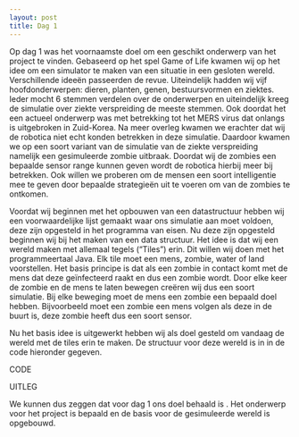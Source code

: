 ```yaml
---
layout: post
title: Dag 1
---
```


Op dag 1 was het voornaamste doel om een geschikt onderwerp van het project te vinden. Gebaseerd op het spel Game of Life kwamen wij op het idee om een simulator te maken van een situatie in een gesloten wereld. Verschillende ideeën passeerden de revue. Uiteindelijk hadden wij vijf hoofdonderwerpen: dieren, planten, genen, bestuursvormen en ziektes. Ieder mocht 6 stemmen verdelen over de onderwerpen en uiteindelijk kreeg de simulatie over ziekte verspreiding de meeste stemmen. Ook doordat het een actueel onderwerp was met betrekking tot het MERS virus dat onlangs is uitgebroken in Zuid-Korea. Na meer overleg kwamen we erachter dat wij de robotica niet echt konden betrekken in deze simulatie. Daardoor kwamen we op een soort variant van de simulatie van de ziekte verspreiding namelijk een gesimuleerde zombie uitbraak. Doordat wij de zombies een bepaalde sensor range kunnen geven wordt de robotica hierbij meer bij betrekken. Ook willen we proberen om de mensen een soort intelligentie mee te geven door bepaalde strategieën uit te voeren om van de zombies te ontkomen.

Voordat wij beginnen met het opbouwen van een datastructuur hebben wij een voorwaardelijke lijst gemaakt waar ons simulatie aan moet voldoen, deze zijn opgesteld in het programma van eisen. Nu deze zijn opgesteld beginnen wij bij het maken van een data structuur. Het idee is dat wij een wereld maken met allemaal tegels (“Tiles”) erin. Dit willen wij doen met het programmeertaal Java. Elk tile moet een mens, zombie, water of land voorstellen. Het basis principe is dat als een zombie in contact komt met de mens dat deze geïnfecteerd raakt en dus een zombie wordt. Door elke keer de zombie en de mens te laten bewegen creëren wij dus een soort simulatie. Bij elke beweging moet de mens een zombie een bepaald doel hebben. Bijvoorbeeld moet een zombie een mens volgen als deze in de buurt is, deze zombie heeft dus een soort sensor.

Nu het basis idee is uitgewerkt hebben wij als doel gesteld om vandaag de wereld met de tiles erin te maken. De structuur voor deze wereld is in in de code hieronder gegeven.

CODE

UITLEG

We kunnen dus zeggen dat voor dag 1 ons doel behaald is . Het onderwerp voor het project is bepaald en de basis voor de gesimuleerde wereld is opgebouwd.
